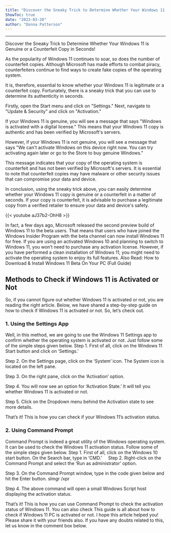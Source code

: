 ```yaml
---
title: "Discover the Sneaky Trick to Determine Whether Your Windows 11 is Genuine or a Counterfeit Copy in Seconds!"
ShowToc: true 
date: "2023-03-20"
author: "Donna Patterson"
---
```

*****
Discover the Sneaky Trick to Determine Whether Your Windows 11 is Genuine or a Counterfeit Copy in Seconds!

As the popularity of Windows 11 continues to soar, so does the number of counterfeit copies. Although Microsoft has made efforts to combat piracy, counterfeiters continue to find ways to create fake copies of the operating system.

It is, therefore, essential to know whether your Windows 11 is legitimate or a counterfeit copy. Fortunately, there is a sneaky trick that you can use to determine its authenticity in seconds.

Firstly, open the Start menu and click on "Settings." Next, navigate to "Update & Security" and click on "Activation."

If your Windows 11 is genuine, you will see a message that says "Windows is activated with a digital license." This means that your Windows 11 copy is authentic and has been verified by Microsoft's servers.

However, if your Windows 11 is not genuine, you will see a message that says "We can't activate Windows on this device right now. You can try activating again later or go to the Store to buy genuine Windows."

This message indicates that your copy of the operating system is counterfeit and has not been verified by Microsoft's servers. It is essential to note that counterfeit copies may have malware or other security issues that can compromise your data and device.

In conclusion, using the sneaky trick above, you can easily determine whether your Windows 11 copy is genuine or a counterfeit in a matter of seconds. If your copy is counterfeit, it is advisable to purchase a legitimate copy from a verified retailer to ensure your data and device's safety.

{{< youtube aJ37b2-OhH8 >}} 



In fact, a few days ago, Microsoft released the second preview build of Windows 11 to the beta users. That means that users who have joined the Windows Insider Program with the beta channel can now install Windows 11 for free.
If you are using an activated Windows 10 and planning to switch to Windows 11, you won’t need to purchase any activation license. However, if you have performed a clean installation of Windows 11, you might need to activate the operating system to enjoy its full features.
Also Read: How to Download & Install Windows 11 Beta On Your PC (Full Guide)

 
## Methods to Check if Windows 11 is Activated or Not


So, if you cannot figure out whether Windows 11 is activated or not, you are reading the right article. Below, we have shared a step-by-step guide on how to check if Windows 11 is activated or not. So, let’s check out.

 
### 1. Using the Settings App


Well, in this method, we are going to use the Windows 11 Settings app to confirm whether the operating system is activated or not. Just follow some of the simple steps given below.
Step 1. First of all, click on the Windows 11 Start button and click on ‘Settings.’

Step 2. On the Settings page, click on the ‘System‘ icon. The System icon is located on the left pane.

Step 3. On the right pane, click on the ‘Activation‘ option.

Step 4. You will now see an option for ‘Activation State.’ It will tell you whether Windows 11 is activated or not.

Step 5. Click on the Dropdown menu behind the Activation state to see more details.

That’s it! This is how you can check if your Windows 11’s activation status.

 
### 2. Using Command Prompt


Command Prompt is indeed a great utility of the Windows operating system. It can be used to check the Windows 11 activation status. Follow some of the simple steps given below.
Step 1. First of all, click on the Windows 10 start button. On the Search bar, type in ‘CMD.’
 
 
Step 2. Right-click on the Command Prompt and select the ‘Run as administrator’ option.

Step 3. On the Command Prompt window, type in the code given below and hit the Enter button.
slmgr /xpr

Step 4. The above command will open a small Windows Script host displaying the activation status.

That’s it! This is how you can use Command Prompt to check the activation status of Windows 11. You can also check
This guide is all about how to check if Windows 11 PC is activated or not. I hope this article helped you! Please share it with your friends also. If you have any doubts related to this, let us know in the comment box below.





